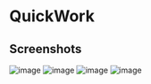 # QuickWork

## Screenshots
![image](https://user-images.githubusercontent.com/48317757/177035672-4dab6efa-6696-4d4b-b3f5-785b2e494914.png)
![image](https://user-images.githubusercontent.com/48317757/177035688-4e206c6c-9264-4fa3-be34-057b7a0c99ae.png)
![image](https://user-images.githubusercontent.com/48317757/177035723-5aa46a66-b347-45c9-bd82-104c273c2de2.png)
![image](https://user-images.githubusercontent.com/48317757/177035740-4dbf0b21-8579-41cd-bb98-bbe5bcede9da.png)
